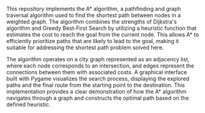 This repository implements the A* algorithm, a pathfinding and graph traversal algorithm used to find the shortest
path between nodes in a weighted graph. The algorithm combines the strengths of Dijkstra's algorithm and 
Greedy Best-First Search by utilizing a heuristic function that estimates the cost to reach the goal from
the current node. This allows A* to efficiently prioritize paths that are likely to lead to the goal, 
making it suitable for addressing the shortest path problem solved here.

The algorithm operates on a city graph represented as an adjacency list, where each node corresponds to an 
intersection, and edges represent the connections between them with associated costs. A graphical interface
built with Pygame visualizes the search process, displaying the explored paths and the final route from the
starting point to the destination. This implementation provides a clear demonstration of how the A* algorithm
navigates through a graph and constructs the optimal path based on the defined heuristic.
